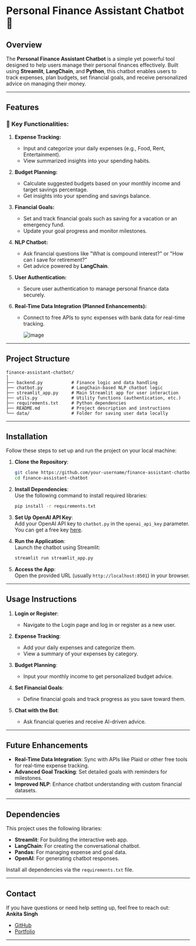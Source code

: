 
# Personal Finance Assistant Chatbot 💸

## Overview  
The **Personal Finance Assistant Chatbot** is a simple yet powerful tool designed to help users manage their personal finances effectively. Built using **Streamlit**, **LangChain**, and **Python**, this chatbot enables users to track expenses, plan budgets, set financial goals, and receive personalized advice on managing their money.

---

## Features  
### 🌟 Key Functionalities:
1. **Expense Tracking:**  
   - Input and categorize your daily expenses (e.g., Food, Rent, Entertainment).  
   - View summarized insights into your spending habits.

2. **Budget Planning:**  
   - Calculate suggested budgets based on your monthly income and target savings percentage.  
   - Get insights into your spending and savings balance.

3. **Financial Goals:**  
   - Set and track financial goals such as saving for a vacation or an emergency fund.  
   - Update your goal progress and monitor milestones.

4. **NLP Chatbot:**  
   - Ask financial questions like "What is compound interest?" or "How can I save for retirement?"  
   - Get advice powered by **LangChain**.

5. **User Authentication:**  
   - Secure user authentication to manage personal finance data securely.

6. **Real-Time Data Integration (Planned Enhancements):**  
   - Connect to free APIs to sync expenses with bank data for real-time tracking.


     ![image](https://github.com/user-attachments/assets/60025b1b-9c45-4bdd-8ffc-5e1aaf619553)


---

## Project Structure  
```plaintext
finance-assistant-chatbot/
│
├── backend.py           # Finance logic and data handling
├── chatbot.py           # LangChain-based NLP chatbot logic
├── streamlit_app.py     # Main Streamlit app for user interaction
├── utils.py             # Utility functions (authentication, etc.)
├── requirements.txt     # Python dependencies
├── README.md            # Project description and instructions
└── data/                # Folder for saving user data locally
```

---

## Installation  
Follow these steps to set up and run the project on your local machine:

1. **Clone the Repository**:  
   ```bash
   git clone https://github.com/your-username/finance-assistant-chatbot.git
   cd finance-assistant-chatbot
   ```

2. **Install Dependencies**:  
   Use the following command to install required libraries:  
   ```bash
   pip install -r requirements.txt
   ```

3. **Set Up OpenAI API Key**:  
   Add your OpenAI API key to `chatbot.py` in the `openai_api_key` parameter. You can get a free key [here](https://platform.openai.com/signup/).  

4. **Run the Application**:  
   Launch the chatbot using Streamlit:  
   ```bash
   streamlit run streamlit_app.py
   ```

5. **Access the App**:  
   Open the provided URL (usually `http://localhost:8501`) in your browser.

---

## Usage Instructions  
1. **Login or Register**:  
   - Navigate to the Login page and log in or register as a new user.

2. **Expense Tracking**:  
   - Add your daily expenses and categorize them.  
   - View a summary of your expenses by category.

3. **Budget Planning**:  
   - Input your monthly income to get personalized budget advice.

4. **Set Financial Goals**:  
   - Define financial goals and track progress as you save toward them.

5. **Chat with the Bot**:  
   - Ask financial queries and receive AI-driven advice.

---

## Future Enhancements  
- **Real-Time Data Integration**: Sync with APIs like Plaid or other free tools for real-time expense tracking.  
- **Advanced Goal Tracking**: Set detailed goals with reminders for milestones.  
- **Improved NLP**: Enhance chatbot understanding with custom financial datasets.  

---

## Dependencies  
This project uses the following libraries:  
- **Streamlit**: For building the interactive web app.  
- **LangChain**: For creating the conversational chatbot.  
- **Pandas**: For managing expense and goal data.  
- **OpenAI**: For generating chatbot responses.  

Install all dependencies via the `requirements.txt` file.

---

## Contact  
If you have questions or need help setting up, feel free to reach out:  
**Ankita Singh**  
- [GitHub](https://github.com/Annkkitaaa)  
- [Portfolio](https://ankitasingh.vercel.app/)  

---
